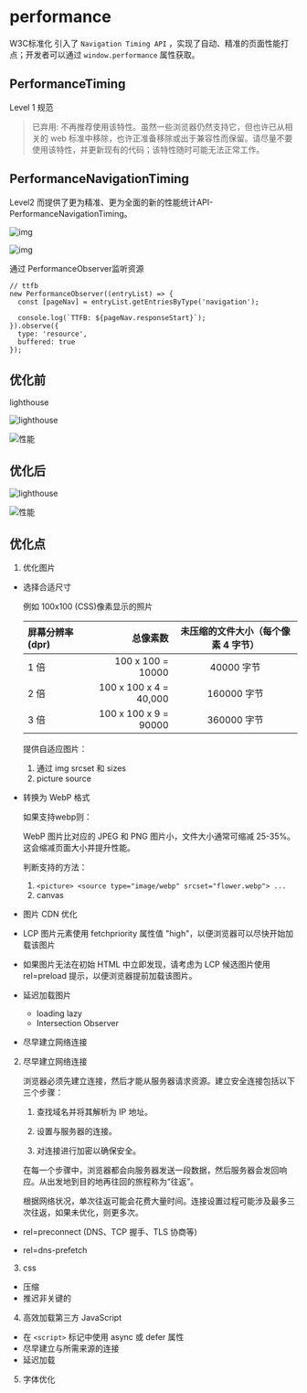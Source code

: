 # performance

W3C标准化 引入了 `Navigation Timing API` ，实现了自动、精准的页面性能打点；开发者可以通过 `window.performance` 属性获取。


## PerformanceTiming

   Level 1 规范

   > 已弃用: 不再推荐使用该特性。虽然一些浏览器仍然支持它，但也许已从相关的 web 标准中移除，也许正准备移除或出于兼容性而保留。请尽量不要使用该特性，并更新现有的代码；该特性随时可能无法正常工作。


## PerformanceNavigationTiming

  Level2 而提供了更为精准、更为全面的新的性能统计API-PerformanceNavigationTiming。

  ![img](./assets/ttfb.png)

  ![img](./assets/time.png)


  通过 PerformanceObserver监听资源

  ```JS
  // ttfb
  new PerformanceObserver((entryList) => {
    const [pageNav] = entryList.getEntriesByType('navigation');

    console.log(`TTFB: ${pageNav.responseStart}`);
  }).observe({
    type: 'resource',
    buffered: true
  });
  
  ```

## 优化前

lighthouse 



![lighthouse](./assets/before.png)

![性能](./assets/性能1.png)


## 优化后


![lighthouse](./assets/after.png)

![性能](./assets/WX20240111-112009%402x.png)


## 优化点

1. 优化图片

  - 选择合适尺寸

    例如 100x100 (CSS)像素显示的照片

    | 屏幕分辨率(dpr) | 总像素数 | 未压缩的文件大小（每个像素 4 字节） |
    | :-----| ----: | :----: |
    | 1 倍  | 100 x 100 = 10000 | 40000 字节 |
    | 2 倍 | 100 x 100 x 4 = 40,000	 | 160000 字节 |
    | 3 倍 | 100 x 100 x 9 = 90000	 | 360000 字节 |

    提供自适应图片：

    1. 通过 img srcset 和 sizes
    2. picture source

  - 转换为 WebP 格式

    如果支持webp则：

    WebP 图片比对应的 JPEG 和 PNG 图片小，文件大小通常可缩减 25-35%。这会缩减页面大小并提升性能。

    判断支持的方法：

    1. `<picture> <source type="image/webp" srcset="flower.webp"> ...`
    2. canvas

  - 图片 CDN 优化

  - LCP 图片元素使用 fetchpriority 属性值 "high"，以便浏览器可以尽快开始加载该图片
  
  - 如果图片无法在初始 HTML 中立即发现，请考虑为 LCP 候选图片使用 rel=preload 提示，以便浏览器提前加载该图片。

  - 延迟加载图片 

    - loading lazy
    - Intersection Observer

  - 尽早建立网络连接

2. 尽早建立网络连接

   浏览器必须先建立连接，然后才能从服务器请求资源。建立安全连接包括以下三个步骤：

   1. 查找域名并将其解析为 IP 地址。

   2. 设置与服务器的连接。

   3. 对连接进行加密以确保安全。

   在每一个步骤中，浏览器都会向服务器发送一段数据，然后服务器会发回响应。从出发地到目的地再往回的旅程称为“往返”。

   根据网络状况，单次往返可能会花费大量时间。连接设置过程可能涉及最多三次往返，如果未优化，则更多次。

  - rel=preconnect (DNS、TCP 握手、TLS 协商等)

  - rel=dns-prefetch 

3. css

  - 压缩
  - 推迟非关键的

4. 高效加载第三方 JavaScript

  - 在 `<script>` 标记中使用 async 或 defer 属性
  - 尽早建立与所需来源的连接
  - 延迟加载

5. 字体优化